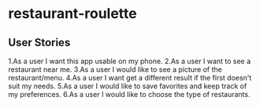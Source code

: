 # restaurant-roulette

## User Stories

1.As a user I want this app usable on my phone.
2.As a user I want to see a restaurant near me.
3.As a user I would like to see a picture of the restaurant/menu.
4.As a user I want get a different result if the first doesn't suit my needs.
5.As a user I would like to save favorites and keep track of my preferences.
6.As a user I would like to choose the type of restaurants.
